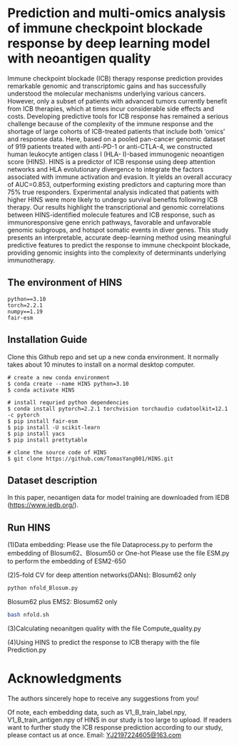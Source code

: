 # Prediction and multi-omics analysis of immune checkpoint blockade response by deep learning model with neoantigen quality

Immune checkpoint blockade (ICB) therapy response prediction provides remarkable genomic and transcriptomic gains and has successfully understood the molecular mechanisms underlying various cancers. However, only a subset of patients with advanced tumors currently benefit from ICB therapies, which at times incur considerable side effects and costs. Developing predictive tools for ICB response has remained a serious challenge because of the complexity of the immune response and the shortage of large cohorts of ICB-treated patients that include both ‘omics’ and response data. Here, based on a pooled pan-cancer genomic dataset of 919 patients treated with anti-PD-1 or anti-CTLA-4, we constructed human leukocyte antigen class I (HLA- I)-based immunogenic neoantigen score (HINS). HINS is a predictor of ICB response using deep attention networks and HLA evolutionary divergence to integrate the factors associated with immune activation and evasion. It yields an overall accuracy of AUC=0.853, outperforming existing predictors and capturing more than 75% true responders. Experimental analysis indicated that patients with higher HINS were more likely to undergo survival benefits following ICB therapy. Our results highlight the transcriptional and genomic correlations between HINS-identified molecule features and ICB response, such as immunoresponsive gene enrich pathways, favorable and unfavorable genomic subgroups, and hotspot somatic events in diver genes. This study presents an interpretable, accurate deep-learning method using meaningful predictive features to predict the response to immune checkpoint blockade, providing genomic insights into the complexity of determinants underlying immunotherapy.



## The environment of HINS
```
python==3.10
torch=2.2.1
numpy==1.19
fair-esm
```

## Installation Guide
Clone this Github repo and set up a new conda environment. It normally takes about 10 minutes to install on a normal desktop computer.
```
# create a new conda environment
$ conda create --name HINS python=3.10
$ conda activate HINS

# install requried python dependencies
$ conda install pytorch=2.2.1 torchvision torchaudio cudatoolkit=12.1 -c pytorch
$ pip install fair-esm
$ pip install -U scikit-learn
$ pip install yacs
$ pip install prettytable

# clone the source code of HINS
$ git clone https://github.com/TomasYang001/HINS.git
```

## Dataset description
In this paper, neoantigen data for model training are downloaded from IEDB (https://www.iedb.org/). 



## Run HINS
(1)Data embedding:
Please use the file Dataprocess.py to perform the embedding of Blosum62、Blosum50 or One-hot
Please use the file ESM.py to perform the embedding of ESM2-650

(2)5-fold CV for deep attention networks(DANs):
Blosum62 only
```sh
python nfold_Blosum.py
```

Blosum62 plus EMS2:
Blosum62 only
```sh
bash nfold.sh
```

(3)Calculating neoanitgen quality with the file Compute_quality.py

(4)Using HINS to predict the response to ICB therapy with the file Prediction.py


# Acknowledgments
The authors sincerely hope to receive any suggestions from you!

Of note, each embedding data, such as V1_B_train_label.npy, V1_B_train_antigen.npy of HINS in our study is too large to upload. 
If readers want to further study the ICB response prediction according to our study, please contact us at once. 
Email: YJ2197224605@163.com
